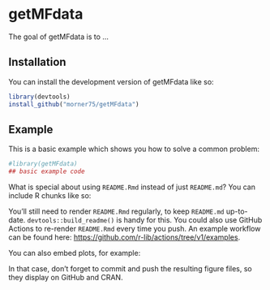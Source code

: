 
<!-- README.md is generated from README.Rmd. Please edit that file -->

# getMFdata

<!-- badges: start -->
<!-- badges: end -->

The goal of getMFdata is to …

## Installation

You can install the development version of getMFdata like so:

``` r
library(devtools)
install_github("morner75/getMFdata")
```

## Example

This is a basic example which shows you how to solve a common problem:

``` r
#library(getMFdata)
## basic example code
```

What is special about using `README.Rmd` instead of just `README.md`?
You can include R chunks like so:

You’ll still need to render `README.Rmd` regularly, to keep `README.md`
up-to-date. `devtools::build_readme()` is handy for this. You could also
use GitHub Actions to re-render `README.Rmd` every time you push. An
example workflow can be found here:
<https://github.com/r-lib/actions/tree/v1/examples>.

You can also embed plots, for example:

In that case, don’t forget to commit and push the resulting figure
files, so they display on GitHub and CRAN.
